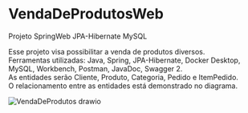 # VendaDeProdutosWeb
 Projeto SpringWeb JPA-Hibernate MySQL

Esse projeto visa possibilitar a venda de produtos diversos.</br>
Ferramentas utilizadas: Java, Spring, JPA-Hibernate, Docker Desktop, MySQL, Workbench, Postman, JavaDoc, Swagger 2.</br>
As entidades serão Cliente, Produto, Categoria, Pedido e ItemPedido.</br>
O relacionamento entre as entidades está demonstrado no diagrama.

![VendaDeProdutos drawio](https://user-images.githubusercontent.com/48977392/178768718-1553f790-7a38-4a3f-97c2-b0a5fff85cd6.jpg)

